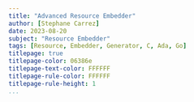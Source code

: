 ```yaml
---
title: "Advanced Resource Embedder"
author: [Stephane Carrez]
date: 2023-08-20
subject: "Resource Embedder"
tags: [Resource, Embedder, Generator, C, Ada, Go]
titlepage: true
titlepage-color: 06386e
titlepage-text-color: FFFFFF
titlepage-rule-color: FFFFFF
titlepage-rule-height: 1
...
```

